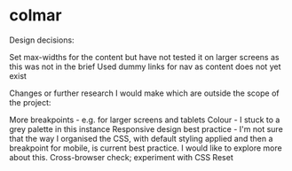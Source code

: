 # colmar

Design decisions:

Set max-widths for the content but have not tested it on larger screens as this was not in the brief
Used dummy links for nav as content does not yet exist

Changes or further research I would make which are outside the scope of the project:

More breakpoints - e.g. for larger screens and tablets
Colour - I stuck to a grey palette in this instance
Responsive design best practice - I'm not sure that the way I organised the CSS, with default styling applied and then a breakpoint for mobile, is current best practice. I would like to explore more about this.
Cross-browser check; experiment with CSS Reset
